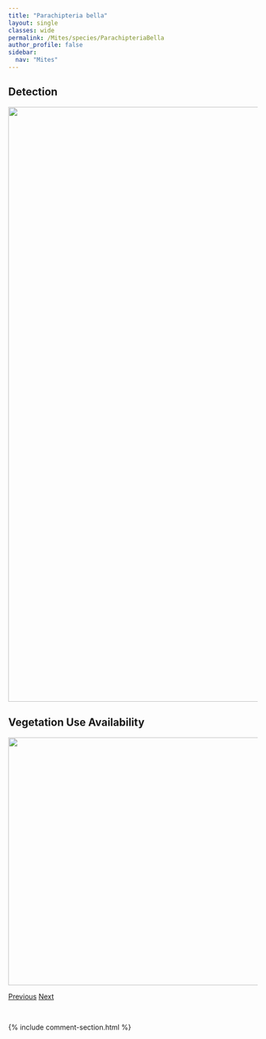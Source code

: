 ```yaml
---
title: "Parachipteria bella"
layout: single
classes: wide
permalink: /Mites/species/ParachipteriaBella
author_profile: false
sidebar:
  nav: "Mites"
---
```


<h2>Detection</h2>

<a href="https://drive.google.com/uc?export=view&id=12GlToPrF31lO3ZfWYx7nY7G6AHQsgBkh">
<img src="https://drive.google.com/uc?export=view&id=12GlToPrF31lO3ZfWYx7nY7G6AHQsgBkh" height = "1200" width = "800">
</a>


<h2>Vegetation Use Availability</h2>

<a href="https://drive.google.com/uc?export=view&id=10xM-Nd6juLL8Lw63nIrQ4ixSIlsAG-V2">
<img src="https://drive.google.com/uc?export=view&id=10xM-Nd6juLL8Lw63nIrQ4ixSIlsAG-V2" height = "500" width = "1000">
</a>


<a href="/DevelopmentWebsite/Mites/species/PantelozetesSp3LML" class="pagination--pager" title="Pantelozetes sp. 3 LML">Previous</a> <a href="/DevelopmentWebsite/Mites/species/ParachipteriaSp1DEW" class="pagination--pager" title="Parachipteria sp. 1 DEW">Next</a>

<p>&nbsp;</p>

{% include comment-section.html %}
